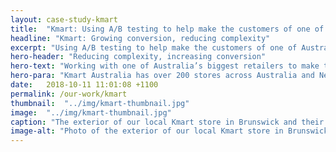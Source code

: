 ```yaml
---
layout: case-study-kmart
title:  "Kmart: Using A/B testing to help make the customers of one of Australia's biggest retailers happier than ever"
headline: "Kmart: Growing conversion, reducing complexity"
excerpt: "Using A/B testing to help make the customers of one of Australia's biggest retailers happier than ever"
hero-header: "Reducing complexity, increasing conversion"
hero-text: "Working with one of Australia’s biggest retailers to make their site more intuitive and useful"
hero-para: "Kmart Australia has over 200 stores across Australia and New Zealand and a growing online business. We’ve been working with their team to run a managed service program of conversion rate optimisation and data-driven learning."
date:   2018-10-11 11:01:08 +1100
permalink: /our-work/kmart
thumbnail:  "../img/kmart-thumbnail.jpg"
image:  "../img/kmart-thumbnail.jpg"
caption: "The exterior of our local Kmart store in Brunswick and their fairly unfortunately graffiti covered neighbours. The store itself is really very nice though."
image-alt: "Photo of the exterior of our local Kmart store in Brunswick"
---
```


